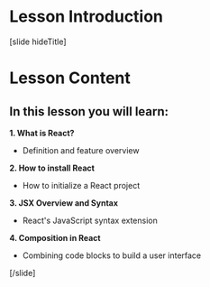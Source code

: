 # Lesson Introduction

[slide hideTitle]
# Lesson Content

## In this lesson you will learn:

**1. What is React?**
- Definition and feature overview

**2. How to install React**
- How to initialize a React project

**3. JSX Overview and Syntax**
- React's JavaScript syntax extension

**4. Composition in React**
- Combining code blocks to build a user interface

[/slide]
